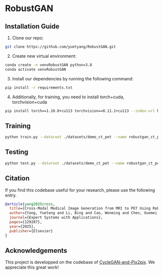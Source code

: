 # RobustGAN
## Installation Guide
1. Clone our repo:
```bash
git clone https://github.com/yuetyang/RobustGAN.git
```
2. Create new virtual environment:
```bash
conda create -n venvRobustGAN python=3.8
conda activate venvRobustGAN
```
3. Install our dependencies by running the following command:
```bash
pip install -r requirements.txt
```
4. Additionally, for training, you need to install torch+cuda, torchvision+cuda
```bash
pip install torch==1.10.0+cu113 torchvision==0.11.1+cu113 --index-url https://download.pytorch.org/whl/cu113
```
## Training
```bash
python train.py --dataroot ./datasets/demo_ct_pet --name robustgan_ct_pet --model robustgan --netG robustgan
```
## Testing
```bash
python test.py --dataroot ./datasets/demo_ct_pet --name robustgan_ct_pet --model robustgan --netG robustgan
```
## Citation
If you find this codebase useful for your research, please use the following entry.
```BibTeX
@article{yang2025cross,
  title={Cross-Modal Medical Image Generation from MRI to PET Using Robust Generative Adversarial Network},
  author={Yang, Yueteng and Li, Bing and Cao, Wenming and Chen, Xuemei and Li, Weikai},
  journal={Expert Systems with Applications},
  pages={129287},
  year={2025},
  publisher={Elsevier}
}
```
## Acknowledgements
This project is developped on the codebase of [CycleGAN-and-Pix2pix](https://github.com/junyanz/pytorch-CycleGAN-and-pix2pix.git). We  appreciate this great work! 
